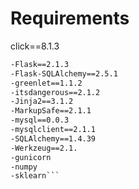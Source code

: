 # Requirements
click==8.1.3
```-colorama==0.4.5
-Flask==2.1.3
-Flask-SQLAlchemy==2.5.1
-greenlet==1.1.2
-itsdangerous==2.1.2
-Jinja2==3.1.2
-MarkupSafe==2.1.1
-mysql==0.0.3
-mysqlclient==2.1.1
-SQLAlchemy==1.4.39
-Werkzeug==2.1.
-gunicorn
-numpy
-sklearn```

